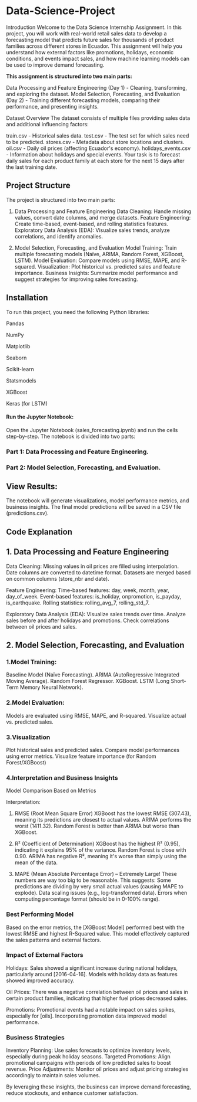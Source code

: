 # Data-Science-Project
Introduction
Welcome to the Data Science Internship Assignment. In this project, you will work with real-world retail sales data to develop a forecasting model that predicts future sales for thousands of product families across different stores in Ecuador. This assignment will help you understand how external factors like promotions, holidays, economic conditions, and events impact sales, and how machine learning models can be used to improve demand forecasting.

**This assignment is structured into two main parts:**

Data Processing and Feature Engineering (Day 1) - Cleaning, transforming, and exploring the dataset.
Model Selection, Forecasting, and Evaluation (Day 2) - Training different forecasting models, comparing their performance, and presenting insights.

Dataset Overview
The dataset consists of multiple files providing sales data and additional influencing factors:

train.csv - Historical sales data.
test.csv - The test set for which sales need to be predicted.
stores.csv - Metadata about store locations and clusters.
oil.csv - Daily oil prices (affecting Ecuador's economy).
holidays_events.csv - Information about holidays and special events.
Your task is to forecast daily sales for each product family at each store for the next 15 days after the last training date.

## Project Structure
The project is structured into two main parts:

1. Data Processing and Feature Engineering
Data Cleaning: Handle missing values, convert date columns, and merge datasets.
Feature Engineering: Create time-based, event-based, and rolling statistics features.
Exploratory Data Analysis (EDA): Visualize sales trends, analyze correlations, and identify anomalies.

2. Model Selection, Forecasting, and Evaluation
Model Training: Train multiple forecasting models (Naïve, ARIMA, Random Forest, XGBoost, LSTM).
Model Evaluation: Compare models using RMSE, MAPE, and R-squared.
Visualization: Plot historical vs. predicted sales and feature importance.
Business Insights: Summarize model performance and suggest strategies for improving sales forecasting.

## Installation
To run this project, you need the following Python libraries:

Pandas

NumPy

Matplotlib

Seaborn

Scikit-learn

Statsmodels

XGBoost

Keras (for LSTM)


#### Run the Jupyter Notebook:
Open the Jupyter Notebook (sales_forecasting.ipynb) and run the cells step-by-step.
The notebook is divided into two parts:

### Part 1: Data Processing and Feature Engineering.

### Part 2: Model Selection, Forecasting, and Evaluation.

## View Results:
The notebook will generate visualizations, model performance metrics, and business insights.
The final model predictions will be saved in a CSV file (predictions.csv).

## Code Explanation
## 1. Data Processing and Feature Engineering

Data Cleaning:
Missing values in oil prices are filled using interpolation.
Date columns are converted to datetime format.
Datasets are merged based on common columns (store_nbr and date).

Feature Engineering:
Time-based features: day, week, month, year, day_of_week.
Event-based features: is_holiday, onpromotion, is_payday, is_earthquake.
Rolling statistics: rolling_avg_7, rolling_std_7.

Exploratory Data Analysis (EDA):
Visualize sales trends over time.
Analyze sales before and after holidays and promotions.
Check correlations between oil prices and sales.

## 2. Model Selection, Forecasting, and Evaluation

### 1.Model Training:
Baseline Model (Naïve Forecasting).
ARIMA (AutoRegressive Integrated Moving Average).
Random Forest Regressor.
XGBoost.
LSTM (Long Short-Term Memory Neural Network).

### 2.Model Evaluation:
Models are evaluated using RMSE, MAPE, and R-squared.
Visualize actual vs. predicted sales.

### 3.Visualization
Plot historical sales and predicted sales.
Compare model performances using error metrics.
Visualize feature importance (for Random Forest/XGBoost)

### 4.Interpretation and Business Insights
Model Comparison Based on Metrics

Interpretation:
1. RMSE (Root Mean Square Error)
XGBoost has the lowest RMSE (307.43), meaning its predictions are closest to actual values.
ARIMA performs the worst (1411.32).
Random Forest is better than ARIMA but worse than XGBoost.

2. R² (Coefficient of Determination)
XGBoost has the highest R² (0.95), indicating it explains 95% of the variance.
Random Forest is close with 0.90.
ARIMA has negative R², meaning it's worse than simply using the mean of the data.

3. MAPE (Mean Absolute Percentage Error) – Extremely Large!
These numbers are way too big to be reasonable. This suggests:
Some predictions are dividing by very small actual values (causing MAPE to explode).
Data scaling issues (e.g., log-transformed data).
Errors when computing percentage format (should be in 0-100% range).

### Best Performing Model
Based on the error metrics, the [XGBoost Model] performed best with the lowest RMSE and highest R-Squared value. This model effectively captured the sales patterns and external factors.

### Impact of External Factors
Holidays: Sales showed a significant increase during national holidays, particularly around [2016-04-16]. Models with holiday data as features showed improved accuracy.

Oil Prices: There was a negative correlation between oil prices and sales in certain product families, indicating that higher fuel prices decreased sales.

Promotions: Promotional events had a notable impact on sales spikes, especially for [oils]. Incorporating promotion data improved model performance.

### Business Strategies

Inventory Planning: Use sales forecasts to optimize inventory levels, especially during peak holiday seasons.
Targeted Promotions: Align promotional campaigns with periods of low predicted sales to boost revenue.
Price Adjustments: Monitor oil prices and adjust pricing strategies accordingly to maintain sales volumes.

By leveraging these insights, the business can improve demand forecasting, reduce stockouts, and enhance customer satisfaction.
